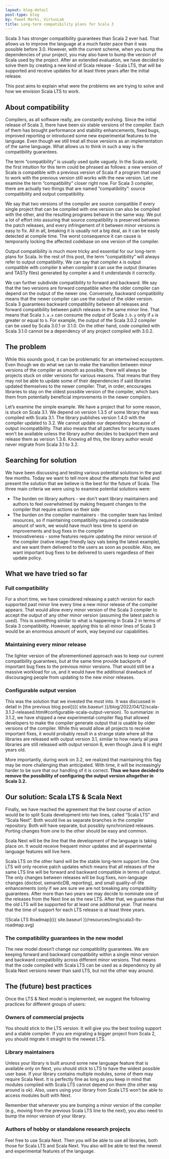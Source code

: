 ```yaml
---
layout: blog-detail
post-type: blog
by: Paweł Marks, VirtusLab
title: Long-term compatibility plans for Scala 3
---
```


Scala 3 has stronger compatibility guarantees than Scala 2 ever had. That allows us to improve the language at a much faster pace than it was possible before 3.0. However, with the current scheme, when you bump the dependencies of your project, you may also have to bump the version of Scala used by the project. After an extended evaluation, we have decided to solve them by creating a new kind of Scala release - Scala LTS, that will be supported and receive updates for at least three years after the initial release.

This post aims to explain what were the problems we are trying to solve and how we envision Scala LTS to work.

## About compatibility

Compilers, as all software really, are constantly evolving. Since the initial release of Scala 3, there have been six stable versions of the compiler. Each of them has brought performance and stability enhancements, fixed bugs, improved reporting or introduced some new experimental features to the language. Even though we still treat all those versions as an implementation of the same language. What allows us to think in such a way is the compatibility guarantees.

The term “compatibility” is usually used quite vaguely. In the Scala world, the first intuition for this term could be phrased as follows: a new version of Scala is compatible with a previous version of Scala if a program that used to work with the previous version still works with the new version. Let me examine the term “compatibility” closer right now. For Scala 3 compiler, there are actually two things that are named “compatibility”: source compatibility and output compatibility.

We say that two versions of the compiler are source compatible if every single project that can be compiled with one version can also be compiled with the other, and the resulting programs behave in the same way. We put a lot of effort into assuring that source compatibility is preserved between the patch releases, and every infringement of it between minor versions is easy to fix. All in all, breaking it is usually not a big deal, as it can be easily detected at compile time. The worst consequence it can cause is temporarily locking the affected codebase on one version of the compiler.

Output compatibility is much more tricky and essential for our long-term plans for Scala. In the rest of this post, the term “compatibility” will always refer to output compatibility. We can say that compiler `A` is output compatible with compiler `B` when compiler `B` can use the output (binaries and TASTy files) generated by compiler `A` and it understands it correctly.

We can further subdivide compatibility to forward and backward. We say that the two versions are forward compatible when the older compiler can depend on the output of the newer one. Conversely, backward compatibility means that the newer compiler can use the output of the older version. Scala 3 guarantees backward compatibility between all releases and forward compatibility between patch releases in the same minor line. That means that Scala `3.a.x` can consume the output of Scala `3.b.y` only if `a` is greater or equal to `b`. For example, the output of the Scala 3.0.2 compiler can be used by Scala 3.0.1 or 3.1.0. On the other hand, code compiled with Scala 3.1.0 cannot be a dependency of any project compiled with 3.0.2.

## The problem

While this sounds good, it can be problematic for an intertwined ecosystem. Even though we do what we can to make the transition between minor versions of the compiler as smooth as possible, there will always be projects stuck on older versions for various reasons. That means that they may not be able to update some of their dependencies if said libraries updated themselves to the newer compiler. That, in order, encourages libraries to stay on the oldest possible version of the compiler, which bars them from potentially beneficial improvements in the newer compilers.

Let’s examine the simple example. We have a project that for some reason, is stuck on Scala 3.1. We depend on version 1.3.5 of some library that was compiled with Scala 3.1. The library publishes version 1.4.0 with the compiler updated to 3.2. We cannot update our dependency because of output incompatibility. That also means that all patches for security issues won’t be available unless the library author decides to backport them and release them as version 1.3.6. Knowing all this, the library author would never migrate from Scala 3.1 to 3.2.

## Searching for solution

We have been discussing and testing various potential solutions in the past few months. Today we want to tell more about the attempts that failed and present the solution that we believe is the best for the future of Scala.
The three main criteria we were using to examine potential solutions were:

- The burden on library authors - we don’t want library maintainers and authors to feel overwhelmed by making frequent changes to the compiler that require actions on their side
- The burden on the compiler maintainers - the compiler team has limited resources, so if maintaining compatibility required a considerable amount of work, we would have much less time to spend on improvements and bug fixes in the compiler
- Innovativeness - some features require updating the minor version of the compiler (native image-friendly lazy vals being the latest example), and we want them delivered to the users as soon as possible. Also, we want important bug fixes to be delivered to users regardless of their update policy.

## What we have tried so far

### Full compatibility

For a short time, we have considered releasing a patch version for each supported past minor line every time a new minor release of the compiler appears. That would allow every minor version of the Scala 3 compiler to accept the output of any other minor version (assuming the latest patch is used). This is something similar to what is happening in Scala 2 in terms of Scala 3 compatibility. However, applying this to all minor lines of Scala 3 would be an enormous amount of work, way beyond our capabilities.

### Maintaining every minor release

The lighter version of the aforementioned approach was to keep our current compatibility guarantees, but at the same time provide backports of important bug fixes to the previous minor versions. That would still be a massive workload for us, and it would have the additional drawback of discouraging people from updating to the new minor releases.

### Configurable output version

This was the solution that we invested the most into. It was discussed in detail in [the previous blog post]({{ site.baseurl }}/blog/2022/04/12/scala-3.1.2-released.html#configurable-scala-output-version). To summarize: in 3.1.2, we have shipped a new experimental compiler flag that allowed developers to make the compiler generate output that is usable by older versions of the compiler. While this would allow all projects to receive important fixes, it would probably result in a strange state where all the libraries are released with output version 3.1, similar to how nearly all java libraries are still released with output version 8, even though Java 8 is eight years old.

More importantly, during work on 3.2, we realized that maintaining this flag may be more challenging than anticipated. With time, it will be increasingly harder to be sure that our handling of it is correct. **Thus we have decided to remove the possibility of configuring the output version altogether in Scala 3.2.**

## Our solution: Scala LTS & Scala Next

Finally, we have reached the agreement that the best course of action would be to split Scala development into two lines, called “Scala LTS” and “Scala Next”. Both would live as separate branches in the compiler repository. Both will have separate, but possibly synchronized releases. Porting changes from one to the other should be easy and common.

Scala Next will be the line that the development of the language is taking place on. It would receive frequent minor updates and all experimental language features will live here.

Scala LTS on the other hand will be the stable long-term support line. One LTS will only receive patch updates which means that all releases of the same LTS line will be forward and backward compatible in terms of output. The only changes between releases will be bug fixes, non-language changes (doctool, semanticDB, reporting), and small quality-of-life enhancements (only if we are sure we are not breaking any compatibility guarantees. After more than two years we may decide to nominate one of the releases from the Next line as the new LTS. After that, we guarantee that the old LTS will be supported for at least one additional year. That means that the time of support for each LTS release is at least three years.

![Scala LTS Roadmap]({{ site.baseurl }}/resources/img/scala3-lts-roadmap.svg)

### The compatibility guarantees in the new model

The new model doesn’t change our compatibility guarantees. We are keeping forward and backward compatibility within a single minor version and backward compatibility across different minor versions. That means that the code compiled with Scala LTS can be used as a dependency by all Scala Next versions newer than said LTS, but not the other way around.

## The (future) best practices

Once the LTS & Next model is implemented, we suggest the following practices for different groups of users:

### Owners of commercial projects

You should stick to the LTS version. It will give you the best tooling support and a stable compiler. If you are migrating a bigger project from Scala 2, you should migrate it straight to the newest LTS.

### Library maintainers

Unless your library is built around some new language feature that is available only on Next, you should stick to LTS to have the widest possible user base. If your library contains multiple modules, some of them may require Scala Next. It is perfectly fine as long as you keep in mind that modules compiled with Scala LTS cannot depend on them (the other way around is ok). Also, users using your library from Scala LTS won’t be able to access modules built with Next.

Remember that whenever you are bumping a minor version of the compiler (e.g., moving from the previous Scala LTS line to the next), you also need to bump the minor version of your library.

### Authors of hobby or standalone research projects

Feel free to use Scala Next. Then you will be able to use all libraries, both those for Scala LTS and Scala Next. You also will be able to test the newest and experimental features of the language.
